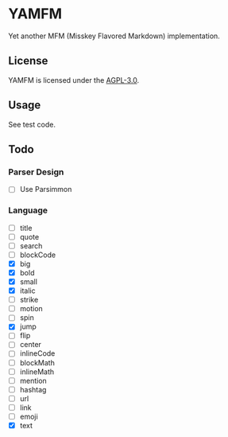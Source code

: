 # YAMFM
Yet another MFM (Misskey Flavored Markdown) implementation.

## License
YAMFM is licensed under the [AGPL-3.0](LICENSE).

## Usage
See test code.

## Todo
### Parser Design
* [ ] Use Parsimmon

### Language
* [ ] title
* [ ] quote
* [ ] search
* [ ] blockCode
* [x] big
* [x] bold
* [x] small
* [x] italic
* [ ] strike
* [ ] motion
* [ ] spin
* [x] jump
* [ ] flip
* [ ] center
* [ ] inlineCode
* [ ] blockMath
* [ ] inlineMath
* [ ] mention
* [ ] hashtag
* [ ] url
* [ ] link
* [ ] emoji
* [x] text

